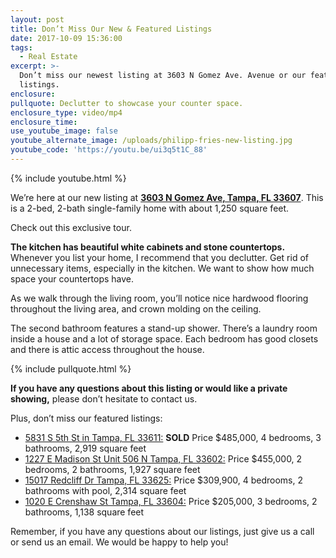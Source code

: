 ```yaml
---
layout: post
title: Don’t Miss Our New & Featured Listings
date: 2017-10-09 15:36:00
tags:
  - Real Estate
excerpt: >-
  Don’t miss our newest listing at 3603 N Gomez Ave. Avenue or our featured
  listings.
enclosure:
pullquote: Declutter to showcase your counter space.
enclosure_type: video/mp4
enclosure_time:
use_youtube_image: false
youtube_alternate_image: /uploads/philipp-fries-new-listing.jpg
youtube_code: 'https://youtu.be/ui3q5t1C_88'
---
```



{% include youtube.html %}

We’re here at our new listing at **[3603 N Gomez Ave, Tampa, FL 33607](https://www.brivity.com/listings/3603-n-gomez-ave-tampa-fl-33607/property)**. This is a 2-bed, 2-bath single-family home with about 1,250 square feet.

Check out this exclusive tour.

**The kitchen has beautiful white cabinets and stone countertops.** Whenever you list your home, I recommend that you declutter. Get rid of unnecessary items, especially in the kitchen. We want to show how much space your countertops have.

As we walk through the living room, you’ll notice nice hardwood flooring throughout the living area, and crown molding on the ceiling.

The second bathroom features a stand-up shower. There’s a laundry room inside a house and a lot of storage space. Each bedroom has good closets and there is attic access throughout the house.

{% include pullquote.html %}

**If you have any questions about this listing or would like a private showing,** please don’t hesitate to contact us.

Plus, don’t miss our featured listings:

* [5831 S 5th St in Tampa, FL 33611:](http://www.friesanddupree.com/homes-for-sale/FL/tampa/33611/5831-s-5th-st/efbf376410564f723fc0d430290ddcee) **SOLD** Price $485,000, 4 bedrooms, 3 bathrooms, 2,919 square feet
* [1227 E Madison St Unit 506 N Tampa, FL 33602:](http://www.friesanddupree.com/homes-for-sale/FL/tampa/33602/1227-e-madison-st-unit-506/e00f828ea3cf019b0d99a1542123de97) Price $455,000, 2 bedrooms, 2 bathrooms, 1,927 square feet
* [15017 Redcliff Dr Tampa, FL 33625:](http://www.friesanddupree.com/homes-for-sale/FL/tampa/33625/15017-redcliff-dr/d807be17a8f0098fc8e01afbfd7f226c) Price $309,900, 4 bedrooms, 2 bathrooms with pool, 2,314 square feet
* [1020 E Crenshaw St Tampa, FL 33604:](http://www.friesanddupree.com/homes-for-sale/FL/tampa/33604/1020-e-crenshaw-st/fa5ba2f91fd79d47df8a7afcfa58ff09) Price $205,000, 3 bedrooms, 2 bathrooms, 1,138 square feet

Remember, if you have any questions about our listings, just give us a call or send us an email. We would be happy to help you!